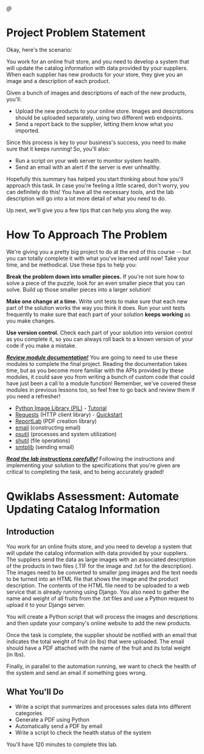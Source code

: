 _@_

# Project Problem Statement

Okay, here's the scenario:

You work for an online fruit store, and you need to develop a system
that will update the catalog information with data provided by your
suppliers. When each supplier has new products for your store, they give
you an image and a description of each product.

Given a bunch of images and descriptions of each of the new products,
you'll:

- Upload the new products to your online store. Images and descriptions
  should be uploaded separately, using two different web endpoints.
- Send a report back to the supplier, letting them know what you
  imported.

Since this process is key to your business's success, you need to make
sure that it keeps running! So, you'll also:

- Run a script on your web server to monitor system health.
- Send an email with an alert if the server is ever unhealthy.

Hopefully this summary has helped you start thinking about how you'll
approach this task. In case you're feeling a little scared, don't worry,
you can definitely do this! You have all the necessary tools, and the
lab description will go into a lot more detail of what you need to do.

Up next, we'll give you a few tips that can help you along the way.

# How To Approach The Problem

We're giving you a pretty big project to do at the end of this course --
but you can totally complete it with what you've learned until now! Take
your time, and be methodical. Use these tips to help you:

**Break the problem down into smaller pieces.** If you're not sure how
to solve a piece of the puzzle, look for an even smaller piece that you
can solve. Build up those smaller pieces into a larger solution!

**Make one change at a time.** Write unit tests to make sure that each
new part of the solution works the way you think it does. Run your unit
tests frequently to make sure that each part of your solution **keeps
working** as you make changes.

**Use version control.** Check each part of your solution into version
control as you complete it, so you can always roll back to a known
version of your code if you make a mistake.

<u><em>**Review module documentation!**</em></u> You are going to need
to use these modules to complete the final project. Reading the
documentation takes time, but as you become more familiar with the APIs
provided by these modules, it could save you from writing a bunch of
custom code that could have just been a call to a module function!
Remember, we've covered these modules in previous lessons too, so feel
free to go back and review them if you need a refresher!

- [Python Image Library (PIL)](https://pillow.readthedocs.io/) -
  [Tutorial](https://pillow.readthedocs.io/en/stable/handbook/tutorial.html)
- [Requests](https://requests.readthedocs.io/) (HTTP client library) -
  [Quickstart](https://requests.readthedocs.io/en/master/user/quickstart/)
- [ReportLab](https://www.reportlab.com/docs/reportlab-userguide.pdf)
  (PDF creation library)
- [email](https://docs.python.org/3/library/email.examples.html)
  (constructing email)
- [psutil](https://psutil.readthedocs.io/) (processes and system
  utilization)
- [shutil](https://docs.python.org/3/library/shutil.html) (file
  operations)
- [smtplib](https://docs.python.org/3/library/smtplib.html) (sending
  email)

<u><em>**Read the lab instructions carefully!**</em></u> Following the
instructions and implementing your solution to the specifications that
you're given are critical to completing the task, and to being
accurately graded!

# Qwiklabs Assessment: Automate Updating Catalog Information

## Introduction

You work for an online fruits store, and you need to develop a system
that will update the catalog information with data provided by your
suppliers. The suppliers send the data as large images with an
associated description of the products in two files (.TIF for the image
and .txt for the description). The images need to be converted to
smaller jpeg images and the text needs to be turned into an HTML file
that shows the image and the product description. The contents of the
HTML file need to be uploaded to a web service that is already running
using Django. You also need to gather the name and weight of all fruits
from the .txt files and use a Python request to upload it to your Django
server.

You will create a Python script that will process the images and
descriptions and then update your company's online website to add the
new products.

Once the task is complete, the supplier should be notified with an email
that indicates the total weight of fruit (in lbs) that were uploaded.
The email should have a PDF attached with the name of the fruit and its
total weight (in lbs).

Finally, in parallel to the automation running, we want to check the
health of the system and send an email if something goes wrong.

## What You'll Do

- Write a script that summarizes and processes sales data into different
  categories
- Generate a PDF using Python
- Automatically send a PDF by email
- Write a script to check the health status of the system

You'll have 120 minutes to complete this lab.

